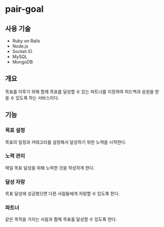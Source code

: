 # pair-goal

## 사용 기술
- Ruby on Rails
- Node.js
- Socket.IO
- MySQL
- MongoDB

## 개요
목표를 이루기 위해 함께 목표를 달성할 수 있는 파트너를 지정하여 피드백과 응원을 받을 수 있도록 하는 서비스이다.

## 기능

### 목표 설정
목표의 일정과 카테고리를 설정해서 달성하기 위한 노력을 시작한다.

### 노력 관리
매일 목표 달성을 위해 노력한 것을 작성하게 한다.

### 달성 자랑
목표 달성에 성공했으면 다른 사람들에게 자랑할 수 있도록 한다.

### 파트너
같은 목적을 가지는 사람과 함께 목표를 달성할 수 있도록 한다.